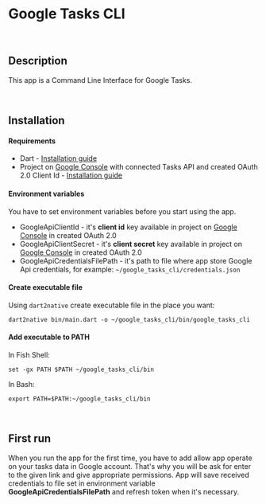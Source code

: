 # Google Tasks CLI

&nbsp;

## Description
This app is a Command Line Interface for Google Tasks.

&nbsp;

## Installation

#### Requirements
- Dart - [Installation guide](https://dart.dev/get-dart)
- Project on [Google Console](https://console.developers.google.com/) with connected Tasks API
and created OAuth 2.0 Client Id - [Installation guide](https://developers.google.com/tasks/firstapp#register-your-project)

#### Environment variables
You have to set environment variables before you start using the app.

- GoogleApiClientId - it's **client id** key available in project
on [Google Console](https://console.developers.google.com/)
in created OAuth 2.0
- GoogleApiClientSecret - it's **client secret** key available in project
on [Google Console](https://console.developers.google.com/)
in created OAuth 2.0
- GoogleApiCredentialsFilePath - it's path to file where app store Google Api credentials,
for example: `~/google_tasks_cli/credentials.json`

#### Create executable file
Using `dart2native` create executable file in the place you want:
```
dart2native bin/main.dart -o ~/google_tasks_cli/bin/google_tasks_cli  
```

#### Add executable to PATH
In Fish Shell:
```
set -gx PATH $PATH ~/google_tasks_cli/bin
```

In Bash:
```
export PATH=$PATH:~/google_tasks_cli/bin
```

&nbsp;

## First run
When you run the app for the first time, you have to add allow app operate on your tasks data in Google account.
That's why you will be ask for enter to the given link and give appropriate permissions.
App will save received credentials to file set in environment variable **GoogleApiCredentialsFilePath**
and refresh token when it's necessary.